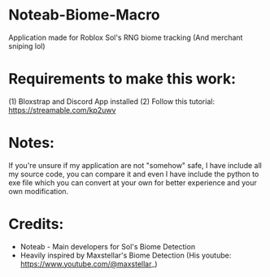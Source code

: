 # Noteab-Biome-Macro
Application made for Roblox Sol's RNG biome tracking (And merchant sniping lol)

# Requirements to make this work:
(1) Bloxstrap and Discord App installed
(2) Follow this tutorial: https://streamable.com/kp2uwv

# Notes:
If you're unsure if my application are not "somehow" safe, I have include all my source code, you can compare it and even I have include the python to exe file which you can convert at your own for better experience and your own modification.

# Credits:
- Noteab - Main developers for Sol's Biome Detection
- Heavily inspired by Maxstellar's Biome Detection (His youtube: https://www.youtube.com/@maxstellar_)
